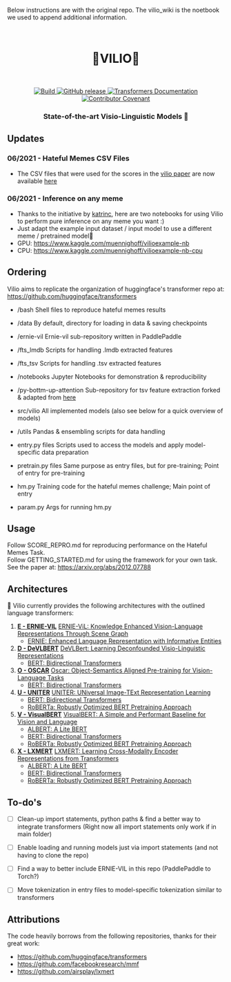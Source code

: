 Below instructions are with the original repo. The vilio_wiki is the noetbook we used to append additional information.


<p align="center">
    <br>
    <h1 align="center"> 🥶VILIO🥶 </h1> 
    <br>
<p>
<p align="center">
    <a href="https://circleci.com/gh/huggingface/transformers">
        <img alt="Build" src="https://img.shields.io/circleci/build/github/huggingface/transformers/master">
    </a>
    <a href="https://github.com/huggingface/transformers/releases">
        <img alt="GitHub release" src="https://img.shields.io/github/release/huggingface/transformers.svg">
    </a>
    <a href="https://huggingface.co/transformers/index.html">
        <img alt="Transformers Documentation" src="https://img.shields.io/website/http/huggingface.co/transformers/index.html.svg?down_color=red&down_message=offline&up_message=online">
    </a>
    <a href="https://github.com/huggingface/transformers/blob/master/CODE_OF_CONDUCT.md">
        <img alt="Contributor Covenant" src="https://img.shields.io/badge/Contributor%20Covenant-v2.0%20adopted-ff69b4.svg">
    </a>
</p>

<h3 align="center">
<p> State-of-the-art Visio-Linguistic Models 🥶
</h3>

## Updates

### 06/2021 - Hateful Memes CSV Files

- The CSV files that were used for the scores in the <a href="https://arxiv.org/abs/2012.07788">vilio paper</a> are now available <a href="https://www.kaggle.com/muennighoff/vilioresults">here</a>

### 06/2021 - Inference on any meme

- Thanks to the initiative by <a href="https://github.com/katrinc">katrinc</a>, here are two notebooks for using Vilio to perform pure inference on any meme you want :)
- Just adapt the example input dataset / input model to use a different meme / pretrained model🥶
- GPU: https://www.kaggle.com/muennighoff/vilioexample-nb
- CPU: https://www.kaggle.com/muennighoff/vilioexample-nb-cpu


## Ordering

Vilio aims to replicate the organization of huggingface's transformer repo at:
https://github.com/huggingface/transformers

- /bash
Shell files to reproduce hateful memes results

- /data
By default, directory for loading in data & saving checkpoints

- /ernie-vil
Ernie-vil sub-repository written in PaddlePaddle

- /fts_lmdb
Scripts for handling .lmdb extracted features

- /fts_tsv
Scripts for handling .tsv extracted features

- /notebooks
Jupyter Notebooks for demonstration & reproducibility

- /py-bottm-up-attention
Sub-repository for tsv feature extraction forked & adapted from [here](https://github.com/airsplay/py-bottom-up-attention)

- src/vilio
All implemented models (also see below for a quick overview of models)

- /utils
Pandas & ensembling scripts for data handling

- entry.py files
Scripts used to access the models and apply model-specific data preparation

- pretrain.py files
Same purpose as entry files, but for pre-training; Point of entry for pre-training

- hm.py
Training code for the hateful memes challenge; Main point of entry

- param.py
Args for running hm.py


## Usage

Follow SCORE_REPRO.md for reproducing performance on the Hateful Memes Task. <br>
Follow GETTING_STARTED.md for using the framework for your own task. <br>
See the paper at: https://arxiv.org/abs/2012.07788

## Architectures

🥶 Vilio currently provides the following architectures with the outlined language transformers:

1. **[E - ERNIE-VIL](https://arxiv.org/abs/2006.16934)** [ERNIE-ViL: Knowledge Enhanced Vision-Language Representations Through Scene Graph](https://arxiv.org/abs/2006.16934)
    - [ERNIE: Enhanced Language Representation with Informative Entities](https://arxiv.org/abs/1905.07129)
1. **[D - DeVLBERT](https://arxiv.org/abs/2008.06884)** [DeVLBert: Learning Deconfounded Visio-Linguistic Representations](https://arxiv.org/abs/2008.06884)
    - [BERT: Bidirectional Transformers](https://arxiv.org/abs/1810.04805)
1. **[O - OSCAR](https://arxiv.org/abs/2004.06165)** [Oscar: Object-Semantics Aligned Pre-training for Vision-Language Tasks](https://arxiv.org/abs/2004.06165)
    - [BERT: Bidirectional Transformers](https://arxiv.org/abs/1810.04805)
1. **[U - UNITER](https://arxiv.org/abs/1909.11740)** [UNITER: UNiversal Image-TExt Representation Learning](https://arxiv.org/abs/1909.11740)
    - [BERT: Bidirectional Transformers](https://arxiv.org/abs/1810.04805)
    - [RoBERTa: Robustly Optimized BERT Pretraining Approach](https://arxiv.org/abs/1907.11692)
1. **[V - VisualBERT](https://arxiv.org/abs/1908.03557)** [VisualBERT: A Simple and Performant Baseline for Vision and Language](https://arxiv.org/abs/1908.03557)
    - [ALBERT: A Lite BERT](https://arxiv.org/abs/1909.11942)
    - [BERT: Bidirectional Transformers](https://arxiv.org/abs/1810.04805)
    - [RoBERTa: Robustly Optimized BERT Pretraining Approach](https://arxiv.org/abs/1907.11692)
1. **[X - LXMERT](https://arxiv.org/abs/1908.07490)** [LXMERT: Learning Cross-Modality Encoder Representations from Transformers](https://arxiv.org/abs/1908.07490)
    - [ALBERT: A Lite BERT](https://arxiv.org/abs/1909.11942)
    - [BERT: Bidirectional Transformers](https://arxiv.org/abs/1810.04805)
    - [RoBERTa: Robustly Optimized BERT Pretraining Approach](https://arxiv.org/abs/1907.11692)


## To-do's

- [ ] Clean-up import statements, python paths & find a better way to integrate transformers (Right now all import statements only work if in main folder)
- [ ] Enable loading and running models just via import statements (and not having to clone the repo)
- [ ] Find a way to better include ERNIE-VIL in this repo (PaddlePaddle to Torch?)
- [ ] Move tokenization in entry files to model-specific tokenization similar to transformers


## Attributions

The code heavily borrows from the following repositories, thanks for their great work:
- https://github.com/huggingface/transformers
- https://github.com/facebookresearch/mmf
- https://github.com/airsplay/lxmert
